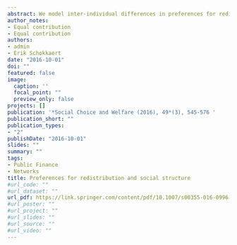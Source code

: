```yaml
---
abstract: We model inter-individual differences in preferences for redistribution as a function of (a) self-interest; (b) ideas about the deservingness of income differences due to luck, effort and talent; (c) subjective perceptions of the relative importance of these determinants for explaining the actual income distribution. Individuals base the latter on information obtained from their reference group. We analyse the consequences for redistributive preferences of homophilous reference group formation based on talent. Our model makes it possible to understand and integrate some of the main insights from the empirical literature. We illustrate with GSS data from 1987 how our model may help in structuring empirical work.
author_notes:
- Equal contribution
- Equal contribution
authors:
- admin
- Erik Schokkaert
date: "2016-10-01"
doi: ""
featured: false
image:
  caption: ''
  focal_point: ""
  preview_only: false
projects: []
publication: '*Social Choice and Welfare (2016), 49*(3), 545-576 '
publication_short: ""
publication_types:
- "2"
publishDate: "2016-10-01"
slides: ""
summary: ""
tags:
- Public Finance
- Networks
title: Preferences for redistribution and social structure
#url_code: ""
#url_dataset: ""
url_pdf: https://link.springer.com/content/pdf/10.1007/s00355-016-0996-6.pdf
#url_poster: ""
#url_project: ""
#url_slides: ""
#url_source: ""
#url_video: ""
---
```


